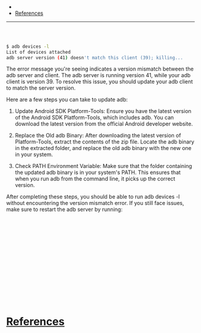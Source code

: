 - 
- [References](#references)

-------------------------------------------

## 
```sh

```

## 
```sh
$ adb devices -l
List of devices attached
adb server version (41) doesn't match this client (39); killing...
```

The error message you're seeing indicates a version mismatch between the adb server and client. The adb server is running version 41, while your adb client is version 39. To resolve this issue, you should update your adb client to match the server version.

Here are a few steps you can take to update adb:

1. Update Android SDK Platform-Tools:
Ensure you have the latest version of the Android SDK Platform-Tools, which includes adb. You can download the latest version from the official Android developer website.

2. Replace the Old adb Binary:
After downloading the latest version of Platform-Tools, extract the contents of the zip file. Locate the adb binary in the extracted folder, and replace the old adb binary with the new one in your system.

3. Check PATH Environment Variable:
Make sure that the folder containing the updated adb binary is in your system's PATH. This ensures that when you run adb from the command line, it picks up the correct version.

After completing these steps, you should be able to run adb devices -l without encountering the version mismatch error. If you still face issues, make sure to restart the adb server by running:


## 
```sh

```

## 
```sh

```

## 
```sh

```

## 
```sh

```

## 
```sh

```

## 
```sh

```

## 
```sh

```

## 
```sh

```

# [References](#references-1)

